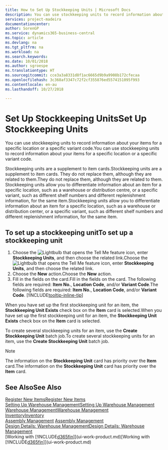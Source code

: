 ```yaml
---
title: How to Set Up Stockkeeping Units | Microsoft Docs
description: You can use stockkeeping units to record information about your items for a specific location or a specific variant code.
services: project-madeira
documentationcenter: 
author: SorenGP
ms.service: dynamics365-business-central
ms.topic: article
ms.devlang: na
ms.tgt_pltfrm: na
ms.workload: na
ms.search.keywords: 
ms.date: 10/01/2018
ms.author: sgroespe
ms.translationtype: HT
ms.sourcegitcommit: cce3a3a8331d8f1ac6665d9b9a9908b172cfecaa
ms.openlocfilehash: 3c368af3347c72f2cf355876ed5574151095f993
ms.contentlocale: en-au
ms.lasthandoff: 10/27/2018

---
```

# <a name="set-up-stockkeeping-units"></a><span data-ttu-id="1b85f-103">Set Up Stockkeeping Units</span><span class="sxs-lookup"><span data-stu-id="1b85f-103">Set Up Stockkeeping Units</span></span>
<span data-ttu-id="1b85f-104">You can use stockkeeping units to record information about your items for a specific location or a specific variant code.</span><span class="sxs-lookup"><span data-stu-id="1b85f-104">You can use stockkeeping units to record information about your items for a specific location or a specific variant code.</span></span>  

 <span data-ttu-id="1b85f-105">Stockkeeping units are a supplement to item cards.</span><span class="sxs-lookup"><span data-stu-id="1b85f-105">Stockkeeping units are a supplement to item cards.</span></span> <span data-ttu-id="1b85f-106">They do not replace them, although they are related to them.</span><span class="sxs-lookup"><span data-stu-id="1b85f-106">They do not replace them, although they are related to them.</span></span> <span data-ttu-id="1b85f-107">Stockkeeping units allow you to differentiate information about an item for a specific location, such as a warehouse or distribution centre, or a specific variant, such as different shelf numbers and different replenishment information, for the same item.</span><span class="sxs-lookup"><span data-stu-id="1b85f-107">Stockkeeping units allow you to differentiate information about an item for a specific location, such as a warehouse or distribution center, or a specific variant, such as different shelf numbers and different replenishment information, for the same item.</span></span>  

## <a name="to-set-up-a-stockkeeping-unit"></a><span data-ttu-id="1b85f-108">To set up a stockkeeping unit</span><span class="sxs-lookup"><span data-stu-id="1b85f-108">To set up a stockkeeping unit</span></span>  

1.  <span data-ttu-id="1b85f-109">Choose the ![Lightbulb that opens the Tell Me feature](media/ui-search/search_small.png "Tell me what you want to do") icon, enter **Stockkeeping Units**, and then choose the related link.</span><span class="sxs-lookup"><span data-stu-id="1b85f-109">Choose the ![Lightbulb that opens the Tell Me feature](media/ui-search/search_small.png "Tell me what you want to do") icon, enter **Stockkeeping Units**, and then choose the related link.</span></span>  
2.  <span data-ttu-id="1b85f-110">Choose the **New** action.</span><span class="sxs-lookup"><span data-stu-id="1b85f-110">Choose the **New** action.</span></span>  
3.  <span data-ttu-id="1b85f-111">Fill in the fields on the card.</span><span class="sxs-lookup"><span data-stu-id="1b85f-111">Fill in the fields on the card.</span></span> <span data-ttu-id="1b85f-112">The following fields are required: **Item No.**, **Location Code**, and/or **Variant Code**.</span><span class="sxs-lookup"><span data-stu-id="1b85f-112">The following fields are required: **Item No.**, **Location Code**, and/or **Variant Code**.</span></span> [!INCLUDE[tooltip-inline-tip](includes/tooltip-inline-tip_md.md)]  

<span data-ttu-id="1b85f-113">When you have set up the first stockkeeping unit for an item, the **Stockkeeping Unit Exists** check box on the **Item** card is selected.</span><span class="sxs-lookup"><span data-stu-id="1b85f-113">When you have set up the first stockkeeping unit for an item, the **Stockkeeping Unit Exists** check box on the **Item** card is selected.</span></span>  

<span data-ttu-id="1b85f-114">To create several stockkeeping units for an item, use the **Create Stockkeeping Unit** batch job.</span><span class="sxs-lookup"><span data-stu-id="1b85f-114">To create several stockkeeping units for an item, use the **Create Stockkeeping Unit** batch job.</span></span>  

> [!NOTE]  
>  <span data-ttu-id="1b85f-115">The information on the **Stockkeeping Unit** card has priority over the **Item** card.</span><span class="sxs-lookup"><span data-stu-id="1b85f-115">The information on the **Stockkeeping Unit** card has priority over the **Item** card.</span></span>  

## <a name="see-also"></a><span data-ttu-id="1b85f-116">See Also</span><span class="sxs-lookup"><span data-stu-id="1b85f-116">See Also</span></span>  
[<span data-ttu-id="1b85f-117">Register New Items</span><span class="sxs-lookup"><span data-stu-id="1b85f-117">Register New Items</span></span>](inventory-how-register-new-items.md)  
[<span data-ttu-id="1b85f-118">Setting Up Warehouse Management</span><span class="sxs-lookup"><span data-stu-id="1b85f-118">Setting Up Warehouse Management</span></span>](warehouse-setup-warehouse.md)  
[<span data-ttu-id="1b85f-119">Warehouse Management</span><span class="sxs-lookup"><span data-stu-id="1b85f-119">Warehouse Management</span></span>](warehouse-manage-warehouse.md)  
[<span data-ttu-id="1b85f-120">Inventory</span><span class="sxs-lookup"><span data-stu-id="1b85f-120">Inventory</span></span>](inventory-manage-inventory.md)  
<span data-ttu-id="1b85f-121">[Assembly Management](assembly-assemble-items.md)  </span><span class="sxs-lookup"><span data-stu-id="1b85f-121">[Assembly Management](assembly-assemble-items.md)  </span></span>  
[<span data-ttu-id="1b85f-122">Design Details: Warehouse Management</span><span class="sxs-lookup"><span data-stu-id="1b85f-122">Design Details: Warehouse Management</span></span>](design-details-warehouse-management.md)  
<span data-ttu-id="1b85f-123">[Working with [!INCLUDE[d365fin](includes/d365fin_md.md)]](ui-work-product.md)</span><span class="sxs-lookup"><span data-stu-id="1b85f-123">[Working with [!INCLUDE[d365fin](includes/d365fin_md.md)]](ui-work-product.md)</span></span>  

